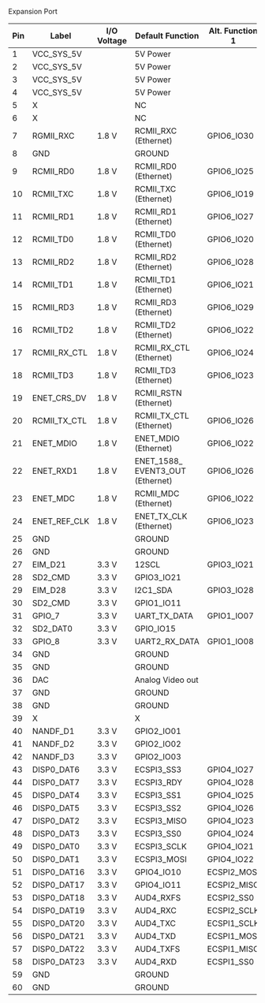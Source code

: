 Expansion Port


| **Pin** | **Label**    | **I/O Voltage** | **Default Function** | **Alt. Function 1** | **Alt. Function 2** |
|---------|--------------|-----------------|----------------------|---------------------|---------------------| 
| 1        |VCC_SYS_5V   |                 | 5V Power     |                     |                     | 
| 2        |VCC_SYS_5V   |                 | 5V Power     |                     |                     | 
| 3        |VCC_SYS_5V   |                 | 5V Power      |                     |                     | 
| 4        |VCC_SYS_5V   |                 | 5V Power     |                     |                     | 
| 5       |X            |                 | NC                   |                     |                     | 
| 6       |X            |                 | NC                   |                     |                     | 
| 7       | RGMII_RXC    | 1.8 V           | RCMII_RXC (Ethernet)  | GPIO6_IO30          |                     | 
| 8        | GND          |                 | GROUND           |                     |                     | 
| 9       | RCMII_RD0    | 1.8 V           | RCMII_RD0 (Ethernet)      | GPIO6_IO25          |                     | 
| 10      | RCMII_TXC    | 1.8 V           | RCMII_TXC (Ethernet)      | GPIO6_IO19          |                     | 
| 11      | RCMII_RD1    | 1.8 V           | RCMII_RD1 (Ethernet)      | GPIO6_IO27          |                     | 
| 12      | RCMII_TD0    | 1.8 V           | RCMII_TD0 (Ethernet)      | GPIO6_IO20          |                     | 
| 13      | RCMII_RD2    | 1.8 V           | RCMII_RD2 (Ethernet)      | GPIO6_IO28          |                     | 
| 14      | RCMII_TD1    | 1.8 V           | RCMII_TD1 (Ethernet)      | GPIO6_IO21          |                     | 
| 15      | RCMII_RD3    | 1.8 V           | RCMII_RD3 (Ethernet)      | GPIO6_IO29          |                     | 
| 16      | RCMII_TD2    | 1.8 V           | RCMII_TD2 (Ethernet)      | GPIO6_IO22          |                     | 
| 17      | RCMII_RX_CTL | 1.8 V           | RCMII_RX_CTL (Ethernet)   | GPIO6_IO24          |                     | 
| 18      | RCMII_TD3    | 1.8 V           | RCMII_TD3 (Ethernet)     | GPIO6_IO23          |                     | 
| 19      | ENET_CRS_DV  | 1.8 V           | RCMII_RSTN (Ethernet)     |                     |                     | 
| 20      | RCMII_TX_CTL | 1.8 V           | RCMII_TX_CTL (Ethernet)    | GPIO6_IO26          |                     | 
| 21      | ENET_MDIO    | 1.8 V           | ENET_MDIO (Ethernet)     | GPIO6_IO22          |                     | 
| 22      | ENET_RXD1    | 1.8 V           | ENET_1588_ EVENT3_OUT (Ethernet)  | GPIO6_IO26          |                     | 
| 23      | ENET_MDC     | 1.8 V           | RCMII_MDC  (Ethernet)     | GPIO6_IO22          |                     | 
| 24      | ENET_REF_CLK | 1.8 V           | ENET_TX_CLK (Ethernet)     | GPIO6_IO23          |                     | 
| 25       |GND          |                 | GROUND           |                     |                     | 
| 26       |GND          |                 | GROUND           |                     |                     | 
| 27      | EIM_D21      | 3.3 V           | 12SCL                | GPIO3_IO21          |                     | 
| 28      | SD2_CMD      | 3.3 V           | GPIO3_IO21           |                     |                     | 
| 29      | EIM_D28      | 3.3 V           | I2C1_SDA             | GPIO3_IO28          |                     | 
| 30      | SD2_CMD      | 3.3 V           | GPIO1_IO11           |                     |                     | 
| 31      | GPIO_7       | 3.3 V           | UART_TX_DATA       | GPIO1_IO07          |FLEXCAN1_TX  | 
| 32      | SD2_DAT0     | 3.3 V           | GPIO_IO15            |                     |                     | 
| 33      | GPIO_8       | 3.3 V           | UART2_RX_DATA      | GPIO1_IO08       | FLEXCAN1_RX| 
| 34       |GND          |                 | GROUND           |                     |                     | 
| 35       |GND          |                 | GROUND           |                     |                     | 
| 36      | DAC          |                 | Analog Video out     |                     |                     | 
| 37       |GND          |                 | GROUND            |                     |                     | 
| 38      |GND          |                 | GROUND           |                     |                     | 
| 39      | X            |                 | X                   |                     |                     | 
| 40      | NANDF_D1     | 3.3 V           | GPIO2_IO01    |                     |                     | 
| 41      | NANDF_D2     | 3.3 V           | GPIO2_IO02    |                     |                     | 
| 42      | NANDF_D3     | 3.3 V           | GPIO2_IO03    |                     |                     | 
| 43      | DISP0_DAT6   | 3.3 V           | ECSPI3_SS3   | GPIO4_IO27   |                     | 
| 44      | DISP0_DAT7   | 3.3 V           | ECSPI3_RDY   | GPIO4_IO28   |                     | 
| 45      | DISP0_DAT4   | 3.3 V           | ECSPI3_SS1   | GPIO4_IO25   |                     | 
| 46      | DISP0_DAT5   | 3.3 V           | ECSPI3_SS2 | GPIO4_IO26   |                     | 
| 47      | DISP0_DAT2   | 3.3 V           | ECSPI3_MISO  | GPIO4_IO23  |                     | 
| 48      | DISP0_DAT3   | 3.3 V           | ECSPI3_SS0   | GPIO4_IO24   |                     | 
| 49      | DISP0_DAT0   | 3.3 V           | ECSPI3_SCLK | GPIO4_IO21   |                     | 
| 50      | DISP0_DAT1   | 3.3 V           | ECSPI3_MOSI  | GPIO4_IO22   |                     | 
| 51      | DISP0_DAT16  | 3.3 V           | GPIO4_IO10   | ECSPI2_MOSI  |                     | 
| 52      | DISP0_DAT17  | 3.3 V           | GPIO4_IO11    | ECSPI2_MISO  |                     | 
| 53      | DISP0_DAT18  | 3.3 V           | AUD4_RXFS    | ECSPI2_SS0   | GPIO4_IO12   | 
| 54      | DISP0_DAT19  | 3.3 V           | AUD4_RXC     | ECSPI2_SCLK  | GPIO4_IO13   | 
| 55      | DISP0_DAT20  | 3.3 V           | AUD4_TXC     | ECSPI1_SCLK  | GPIO4_IO14   | 
| 56      | DISP0_DAT21  | 3.3 V           | AUD4_TXD     | ECSPI1_MOSI  | GPIO4_IO15   | 
| 57      | DISP0_DAT22  | 3.3 V           | AUD4_TXFS    | ECSPI1_MISO  | GPIO4_IO16  | 
| 58      | DISP0_DAT23  | 3.3 V           | AUD4_RXD     | ECSPI1_SS0  | GPIO4_IO17   | 
| 59      | GND          |                 | GROUND           |                      |                     | 
| 60      | GND          |                 | GROUND           |                      |                     | 